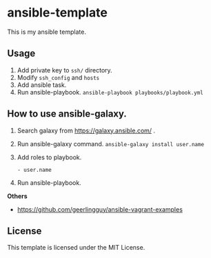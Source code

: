 # ansible-template

This is my ansible template.

## Usage

1. Add private key to `ssh/` directory.
2. Modify `ssh_config` and `hosts`
3. Add ansible task.
4. Run ansible-playbook.
    `ansible-playbook playbooks/playbook.yml` 

## How to use ansible-galaxy.

1. Search galaxy from https://galaxy.ansible.com/ .
2. Run ansible-galaxy command.
    `ansible-galaxy install user.name`

3. Add roles to playbook.

    `- user.name`

4. Run ansible-playbook.


**Others**

- https://github.com/geerlingguy/ansible-vagrant-examples

## License

This template is licensed under the MIT License.

